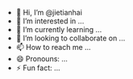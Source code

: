 - 👋 Hi, I’m @jietianhai
- 👀 I’m interested in ...
- 🌱 I’m currently learning ...
- 💞️ I’m looking to collaborate on ...
- 📫 How to reach me ...
- 😄 Pronouns: ...
- ⚡ Fun fact: ...

<!---
jietianhai/jietianhai is a ✨ special ✨ repository because its `README.md` (this file) appears on your GitHub profile.
You can click the Preview link to take a look at your changes.
--->

